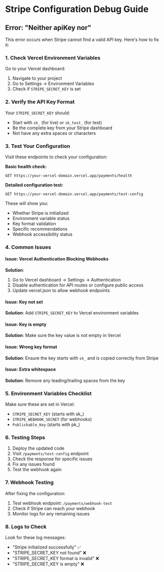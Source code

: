 # Stripe Configuration Debug Guide

## Error: "Neither apiKey nor"

This error occurs when Stripe cannot find a valid API key. Here's how to fix it:

### 1. Check Vercel Environment Variables

Go to your Vercel dashboard:
1. Navigate to your project
2. Go to Settings → Environment Variables
3. Check if `STRIPE_SECRET_KEY` is set

### 2. Verify the API Key Format

Your `STRIPE_SECRET_KEY` should:
- Start with `sk_` (for live) or `sk_test_` (for test)
- Be the complete key from your Stripe dashboard
- Not have any extra spaces or characters

### 3. Test Your Configuration

Visit these endpoints to check your configuration:

**Basic health check:**
```
GET https://your-vercel-domain.vercel.app/payments/health
```

**Detailed configuration test:**
```
GET https://your-vercel-domain.vercel.app/payments/test-config
```

These will show you:
- Whether Stripe is initialized
- Environment variable status
- Key format validation
- Specific recommendations
- Webhook accessibility status

### 4. Common Issues

#### Issue: Vercel Authentication Blocking Webhooks
**Solution**: 
1. Go to Vercel dashboard → Settings → Authentication
2. Disable authentication for API routes or configure public access
3. Update vercel.json to allow webhook endpoints

#### Issue: Key not set
**Solution**: Add `STRIPE_SECRET_KEY` to Vercel environment variables

#### Issue: Key is empty
**Solution**: Make sure the key value is not empty in Vercel

#### Issue: Wrong key format
**Solution**: Ensure the key starts with `sk_` and is copied correctly from Stripe

#### Issue: Extra whitespace
**Solution**: Remove any leading/trailing spaces from the key

### 5. Environment Variables Checklist

Make sure these are set in Vercel:
- `STRIPE_SECRET_KEY` (starts with sk_)
- `STRIPE_WEBHOOK_SECRET` (for webhooks)
- `Publishable_Key` (starts with pk_)

### 6. Testing Steps

1. Deploy the updated code
2. Visit `/payments/test-config` endpoint
3. Check the response for specific issues
4. Fix any issues found
5. Test the webhook again

### 7. Webhook Testing

After fixing the configuration:
1. Test webhook endpoint: `/payments/webhook-test`
2. Check if Stripe can reach your webhook
3. Monitor logs for any remaining issues

### 8. Logs to Check

Look for these log messages:
- "Stripe initialized successfully" ✅
- "STRIPE_SECRET_KEY not found" ❌
- "STRIPE_SECRET_KEY format is invalid" ❌
- "STRIPE_SECRET_KEY is empty" ❌ 